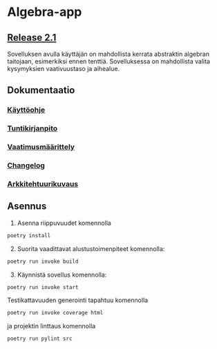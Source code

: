# Algebra-app

## [Release 2.1](https://github.com/immone/ot-harjoitustyo-s2023/releases/tag/viikko7.1)

Sovelluksen avulla käyttäjän on mahdollista kerrata abstraktin algebran taitojaan, esimerkiksi ennen tenttiä. Sovelluksessa on mahdollista valita kysymyksien vaativuustaso ja aihealue.

## Dokumentaatio
### [Käyttöohje](https://github.com/immone/ot-harjoitustyo-s2023/blob/master/dokumentaatio/kayttoohje.md)
### [Tuntikirjanpito](https://github.com/immone/ot-harjoitustyo-s2023/blob/master/dokumentaatio/tuntikirjanpito.md)
### [Vaatimusmäärittely](https://github.com/immone/ot-harjoitustyo-s2023/blob/master/dokumentaatio/vaatimusmaarittely.md)
### [Changelog](https://github.com/immone/ot-harjoitustyo-s2023/blob/master/dokumentaatio/changelog.md)
### [Arkkitehtuurikuvaus](https://github.com/immone/ot-harjoitustyo-s2023/blob/master/dokumentaatio/arkkitehtuuri.md)

## Asennus
1. Asenna riippuvuudet komennolla
```bash
poetry install
```

2. Suorita vaadittavat alustustoimenpiteet komennolla:

```bash
poetry run invoke build
```

3. Käynnistä sovellus komennolla:

```bash
poetry run invoke start
```

Testikattavuuden generointi tapahtuu komennolla 

```bash
poetry run invoke coverage html
```

ja projektin linttaus komennolla

```bash
poetry run pylint src
```